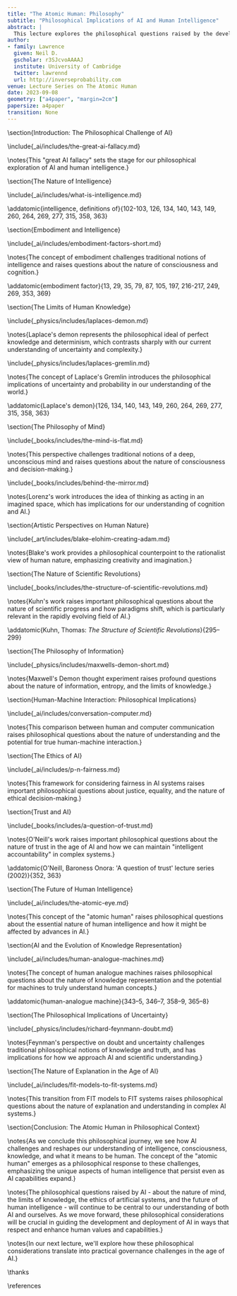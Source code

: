 ```yaml
---
title: "The Atomic Human: Philosophy"
subtitle: "Philosophical Implications of AI and Human Intelligence"
abstract: |
  This lecture explores the philosophical questions raised by the development of artificial intelligence and our evolving understanding of human cognition. We examine key philosophical concepts related to intelligence, consciousness, and the nature of knowledge, and how these ideas are challenged and reshaped by advances in AI. By understanding these philosophical perspectives, we gain deeper insights into what it means to be human in the age of artificial intelligence.
author:
- family: Lawrence
  given: Neil D.
  gscholar: r3SJcvoAAAAJ
  institute: University of Cambridge
  twitter: lawrennd
  url: http://inverseprobability.com
venue: Lecture Series on The Atomic Human
date: 2023-09-08
geometry: ["a4paper", "margin=2cm"]
papersize: a4paper
transition: None
---
```


\section{Introduction: The Philosophical Challenge of AI}

\include{_ai/includes/the-great-ai-fallacy.md}

\notes{This "great AI fallacy" sets the stage for our philosophical exploration of AI and human intelligence.}

\section{The Nature of Intelligence}

\include{_ai/includes/what-is-intelligence.md}

\addatomic{intelligence, definitions of}{102-103, 126, 134, 140, 143, 149, 260, 264, 269, 277, 315, 358, 363}

\section{Embodiment and Intelligence}

\include{_ai/includes/embodiment-factors-short.md}

\notes{The concept of embodiment challenges traditional notions of intelligence and raises questions about the nature of consciousness and cognition.}

\addatomic{embodiment factor}{13, 29, 35, 79, 87, 105, 197, 216-217, 249, 269, 353, 369}

\section{The Limits of Human Knowledge}

\include{_physics/includes/laplaces-demon.md}

\notes{Laplace's demon represents the philosophical ideal of perfect knowledge and determinism, which contrasts sharply with our current understanding of uncertainty and complexity.}

\include{_physics/includes/laplaces-gremlin.md}

\notes{The concept of Laplace's Gremlin introduces the philosophical implications of uncertainty and probability in our understanding of the world.}

\addatomic{Laplace's demon}{126, 134, 140, 143, 149, 260, 264, 269, 277, 315, 358, 363}

\section{The Philosophy of Mind}

\include{_books/includes/the-mind-is-flat.md}

\notes{This perspective challenges traditional notions of a deep, unconscious mind and raises questions about the nature of consciousness and decision-making.}

\include{_books/includes/behind-the-mirror.md}

\notes{Lorenz's work introduces the idea of thinking as acting in an imagined space, which has implications for our understanding of cognition and AI.}

\section{Artistic Perspectives on Human Nature}

\include{_art/includes/blake-elohim-creating-adam.md}

\notes{Blake's work provides a philosophical counterpoint to the rationalist view of human nature, emphasizing creativity and imagination.}

\section{The Nature of Scientific Revolutions}

\include{_books/includes/the-structure-of-scientific-revolutions.md}

\notes{Kuhn's work raises important philosophical questions about the nature of scientific progress and how paradigms shift, which is particularly relevant in the rapidly evolving field of AI.}

\addatomic{Kuhn, Thomas: *The Structure of Scientific Revolutions*}{295–299}

\section{The Philosophy of Information}

\include{_physics/includes/maxwells-demon-short.md}

\notes{Maxwell's Demon thought experiment raises profound questions about the nature of information, entropy, and the limits of knowledge.}

\section{Human-Machine Interaction: Philosophical Implications}

\include{_ai/includes/conversation-computer.md}

\notes{This comparison between human and computer communication raises philosophical questions about the nature of understanding and the potential for true human-machine interaction.}

\section{The Ethics of AI}

\include{_ai/includes/p-n-fairness.md}

\notes{This framework for considering fairness in AI systems raises important philosophical questions about justice, equality, and the nature of ethical decision-making.}

\section{Trust and AI}

\include{_books/includes/a-question-of-trust.md}

\notes{O'Neill's work raises important philosophical questions about the nature of trust in the age of AI and how we can maintain "intelligent accountability" in complex systems.}

\addatomic{O'Neill, Baroness Onora: 'A question of trust' lecture series (2002)}{352, 363}

\section{The Future of Human Intelligence}

\include{_ai/includes/the-atomic-eye.md}

\notes{This concept of the "atomic human" raises philosophical questions about the essential nature of human intelligence and how it might be affected by advances in AI.}

\section{AI and the Evolution of Knowledge Representation}

\include{_ai/includes/human-analogue-machines.md}

\notes{The concept of human analogue machines raises philosophical questions about the nature of knowledge representation and the potential for machines to truly understand human concepts.}

\addatomic{human-analogue machine}{343–5, 346–7, 358–9, 365–8}

\section{The Philosophical Implications of Uncertainty}

\include{_physics/includes/richard-feynmann-doubt.md}

\notes{Feynman's perspective on doubt and uncertainty challenges traditional philosophical notions of knowledge and truth, and has implications for how we approach AI and scientific understanding.}

\section{The Nature of Explanation in the Age of AI}

\include{_ai/includes/fit-models-to-fit-systems.md}

\notes{This transition from FIT models to FIT systems raises philosophical questions about the nature of explanation and understanding in complex AI systems.}

\section{Conclusion: The Atomic Human in Philosophical Context}

\notes{As we conclude this philosophical journey, we see how AI challenges and reshapes our understanding of intelligence, consciousness, knowledge, and what it means to be human. The concept of the "atomic human" emerges as a philosophical response to these challenges, emphasizing the unique aspects of human intelligence that persist even as AI capabilities expand.}

\notes{The philosophical questions raised by AI - about the nature of mind, the limits of knowledge, the ethics of artificial systems, and the future of human intelligence - will continue to be central to our understanding of both AI and ourselves. As we move forward, these philosophical considerations will be crucial in guiding the development and deployment of AI in ways that respect and enhance human values and capabilities.}

\notes{In our next lecture, we'll explore how these philosophical considerations translate into practical governance challenges in the age of AI.}

\thanks

\references
